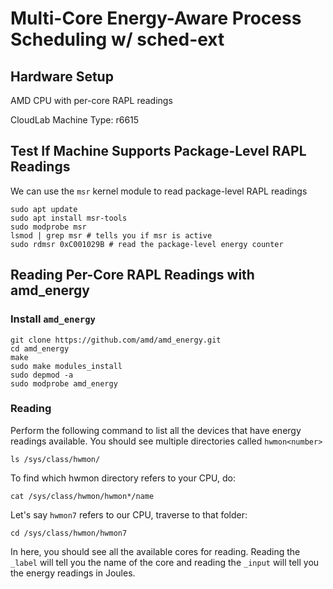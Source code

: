 # Multi-Core Energy-Aware Process Scheduling w/ sched-ext

## Hardware Setup
AMD CPU with per-core RAPL readings

CloudLab Machine Type: r6615

## Test If Machine Supports Package-Level RAPL Readings
We can use the `msr` kernel module to read package-level RAPL readings

```
sudo apt update
sudo apt install msr-tools
sudo modprobe msr
lsmod | grep msr # tells you if msr is active
sudo rdmsr 0xC001029B # read the package-level energy counter
```

## Reading Per-Core RAPL Readings with amd_energy
### Install `amd_energy`
```
git clone https://github.com/amd/amd_energy.git
cd amd_energy
make
sudo make modules_install
sudo depmod -a
sudo modprobe amd_energy
```

### Reading
Perform the following command to list all the devices that have energy readings available. You should see multiple directories called `hwmon<number>`
```
ls /sys/class/hwmon/
```

To find which hwmon directory refers to your CPU, do:
```
cat /sys/class/hwmon/hwmon*/name
```

Let's say `hwmon7` refers to our CPU, traverse to that folder:
```
cd /sys/class/hwmon/hwmon7
```

In here, you should see all the available cores for reading. Reading the `_label` will tell you the name of the core and reading the `_input` will tell you the energy readings in Joules.




